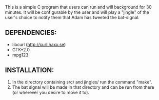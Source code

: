 This is a simple C program that users can run and will background for 30 minutes. It will be configurable by the user and will play a "jingle" of the user's choice to notify them that Adam has tweeted the bat-signal.

## DEPENDENCIES:
* libcurl (http://curl.haxx.se)
* GTK+2.0
* mpg123

## INSTALLATION:
1. In the directory containing src/ and jingles/ run the command "make".
2. The bat signal will be made in that directory and can be run from there (or wherever you desire to move it to).
